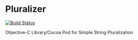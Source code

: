 Pluralizer
==========

[![Build Status](https://travis-ci.org/elliotchance/Pluralizer.svg?branch=master)](https://travis-ci.org/elliotchance/Pluralizer)

Objective-C Library/Cocoa Pod for Simple String Pluralization
